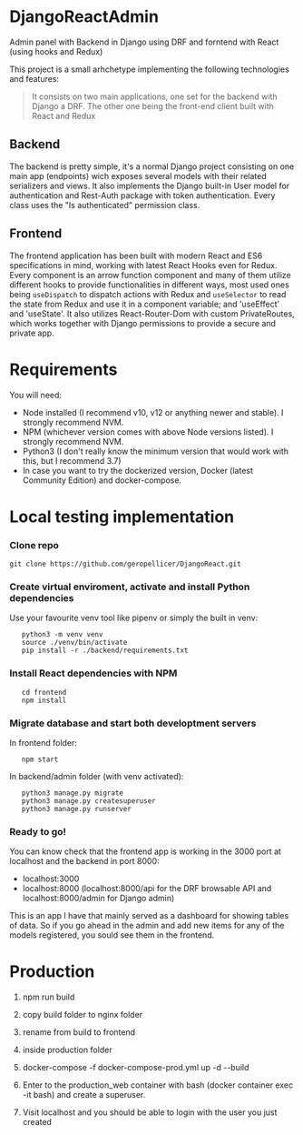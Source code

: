 # DjangoReactAdmin
Admin panel with Backend in Django using DRF and forntend with React (using hooks and Redux)


This project is a small arhchetype implementing the following technologies and features:

> It consists on two main applications, one set for the backend with Django a DRF. 
> The other one being the front-end client built with React and Redux

## Backend
The backend is pretty simple, it's a normal Django project consisting on one main app (endpoints) wich exposes several models with their related serializers and views.
It also implements the Django built-in User model for authentication and Rest-Auth package with token authentication. Every class uses the "Is authenticated" permission class.

## Frontend
The frontend application has been built with modern React and ES6 specifications in mind, working with latest React Hooks even for Redux. Every component is an arrow function component
and many of them utilize different hooks to provide functionalities in different ways, most used ones being `useDispatch` to dispatch actions with Redux and `useSelector` to read the state from Redux and use it in a component variable; and 'useEffect' and 'useState'.
It also utilizes React-Router-Dom with custom PrivateRoutes, which works together with Django permissions to provide a secure and private app.


# Requirements
You will need:
- Node installed (I recommend v10, v12 or anything newer and stable). I strongly recommend NVM.
- NPM (whichever version comes with above Node versions listed). I strongly recommend NVM.
- Python3 (I don't really know the minimum version that would work with this, but I recommend 3.7)
- In case you want to try the dockerized version, Docker (latest Community Edition) and docker-compose.

# Local testing implementation

### Clone repo
```
git clone https://github.com/geropellicer/DjangoReact.git
```

### Create virtual enviroment, activate and install Python dependencies
Use your favourite venv tool like pipenv or simply the built in venv:
```
   python3 -m venv venv
   source ./venv/bin/activate
   pip install -r ./backend/requirements.txt
   ```
   
### Install React dependencies with NPM
```
   cd frontend
   npm install
   ```
   

### Migrate database and start both developtment servers 
In frontend folder:
```
   npm start
```

In backend/admin folder (with venv activated):
```
   python3 manage.py migrate
   python3 manage.py createsuperuser
   python3 manage.py runserver
```

### Ready to go!

You can know check that the frontend app is working in the 3000 port at localhost and the backend in port 8000:
- localhost:3000
- localhost:8000 (localhost:8000/api for the DRF browsable API and localhost:8000/admin for Django admin)

This is an app I have that mainly served as a dashboard for showing tables of data. So if you go ahead in the admin and add new items for any of the models registered, you sould see them in the frontend. 


# Production

1) npm run build

2) copy build folder to nginx folder

3) rename from build to frontend

4) inside production folder

5) docker-compose -f docker-compose-prod.yml up -d --build

6) Enter to the production_web container with bash (docker container exec -it <id of the container> bash) and create a superuser.

7) Visit localhost and you should be able to login with the user you just created